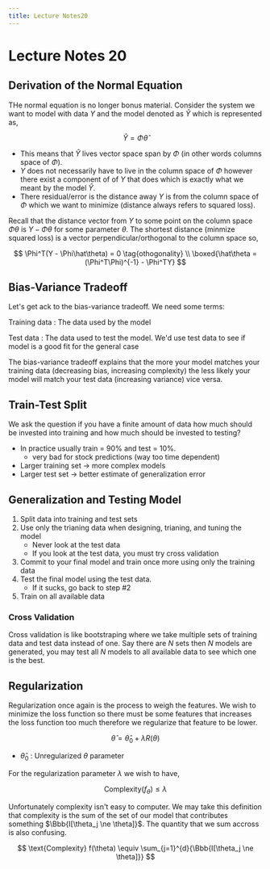 ```yaml
---
title: Lecture Notes20
---
```

# Lecture Notes 20

## Derivation of the Normal Equation

THe normal equation is no longer bonus material. Consider the system we want to model with data $Y$ and the model denoted as $\hat Y$ which is represented as,

$$ \hat Y = \Phi\hat \theta $$

* This means that $\hat Y$ lives vector space span by $\Phi$ (in other words columns space of $\Phi$).
* $Y$ does not necessarily have to live in the column space of $\Phi$ however there exist a component of of $Y$ that does which is exactly what we meant by the model $\hat Y$.
* There residual/error is the distance away $Y$ is from the column space of $\Phi$ which we want to minimize (distance always refers to squared loss).

Recall that the distance vector from $Y$ to some point on the column space $\Phi \theta$ is $Y - \Phi\theta$ for some parameter $\theta$. The shortest distance (minmize squared loss) is a vector perpendicular/orthogonal to the column space so,

$$ \Phi^T(Y - \Phi\hat\theta) = 0 \tag{othogonality} \\
    \boxed{\hat\theta = (\Phi^T\Phi)^{-1} - \Phi^TY}
$$

## Bias-Variance Tradeoff

Let's get ack to the bias-variance tradeoff. We need some terms:

Training data
: The data used by the model

Test data
: The data used to test the model. We'd use test data to see if model is a good fit for the general case

The bias-variance tradeoff explains that the more your model matches your training data (decreasing bias, increasing complexity) the less likely your model will match your test data (increasing variance) vice versa.

## Train-Test Split

We ask the question if you have a finite amount of data how much should be invested into training and how much should be invested to testing?

* In practice usually train = 90% and test = 10%.
    * very bad for stock predictions (way too time dependent)
* Larger training set $\rightarrow$ more complex models
* Larger test set $\rightarrow$ better estimate of generalization error

## Generalization and Testing Model

1. Split data into training and test sets
2. Use only the trianing data when designing, trianing, and tuning the model
    * Never look at the test data
    * If you look at the test data, you must try cross validation
3. Commit to your final model and train once more using only the training data
4. Test the final model using the test data.
    * If it sucks, go back to step #2
5. Train on all available data

### Cross Validation

Cross validation is like bootstraping where we take multiple sets of training data and test data instead of one. Say there are $N$ sets then $N$ models are generated, you may test all $N$ models to all available data to see which one is the best.

## Regularization
Regularization once again is the process to weigh the features. We wish to minimize the loss function so there must be some features that increases the loss function too much therefore we regularize that feature to be lower.

$$ \hat \theta = \hat \theta_0 + \lambda R(\theta) $$

* $\hat \theta_0$ : Unregularized $\theta$ parameter

For the regularization parameter $\lambda$ we wish to have,

$$ \text{Complexity}(f_\theta) \le \lambda $$

Unfortunately complexity isn't easy to computer. We may take this definition that complexity is the sum of the set of our model that contributes something $\Bbb{I[\theta_j \ne \theta]}$. The quantity that we sum accross is also confusing.

$$
\text{Complexity} f(\theta) \equiv \sum_{j=1}^{d}{\Bbb{I[\theta_j \ne \theta]}}
$$